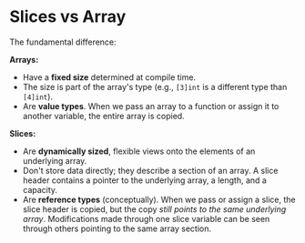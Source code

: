 # Slices vs Array 

The fundamental difference:

**Arrays:**

- Have a **fixed size** determined at compile time.
- The size is part of the array's type (e.g., `[3]int` is a different type than `[4]int`).
- Are **value types**. When we pass an array to a function or assign it to another variable, the entire array is copied.

**Slices:**

- Are **dynamically sized**, flexible views onto the elements of an underlying array.
- Don't store data directly; they describe a section of an array. A slice header contains a pointer to the underlying array, a length, and a capacity.
- Are **reference types** (conceptually). When we pass or assign a slice, the slice header is copied, but the copy *still points to the same underlying array*. Modifications made through one slice variable can be seen through others pointing to the same array section.